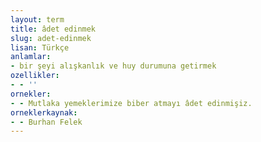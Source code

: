 ```yaml
---
layout: term
title: âdet edinmek
slug: adet-edinmek
lisan: Türkçe
anlamlar:
- bir şeyi alışkanlık ve huy durumuna getirmek
ozellikler:
- - ''
ornekler:
- - Mutlaka yemeklerimize biber atmayı âdet edinmişiz.
orneklerkaynak:
- - Burhan Felek
---
```


